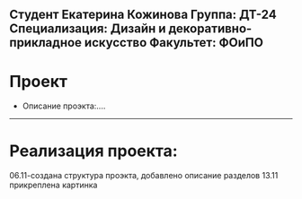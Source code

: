Студент Екатерина Кожинова
Группа: ДТ-24
Специализация: Дизайн и декоративно-прикладное искусство
Факультет: ФОиПО
---
# Проект
- Описание проэкта:....
---
# Реализация проекта:
06.11-создана структура проэкта, добавлено описание разделов
13.11 прикреплена картинка
